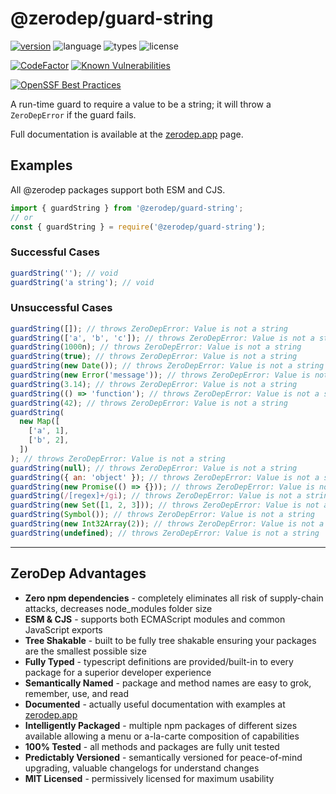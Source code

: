 # @zerodep/guard-string

[![version](https://img.shields.io/npm/v/@zerodep/guard-string?style=flat-square&color=blue)](https://www.npmjs.com/package/@zerodep/guard-string)
![language](https://img.shields.io/badge/typescript-100%25-blue?style=flat-square)
![types](https://img.shields.io/badge/types-included-blue?style=flat-square)
![license](https://img.shields.io/github/license/cdepage/zerodep?color=blue&style=flat-square)

[![CodeFactor](https://www.codefactor.io/repository/github/cdepage/zerodep/badge)](https://www.codefactor.io/repository/github/cdepage/zerodep)
[![Known Vulnerabilities](https://snyk.io/test/github/cdepage/zerodep/badge.svg)](https://snyk.io/test/github/cdepage/zerodep)

[![OpenSSF Best Practices](https://www.bestpractices.dev/projects/9225/badge)](https://www.bestpractices.dev/projects/9225)

A run-time guard to require a value to be a string; it will throw a `ZeroDepError` if the guard fails.

Full documentation is available at the [zerodep.app](http://zerodep.app/#/guard/string) page.

## Examples

All @zerodep packages support both ESM and CJS.

```javascript
import { guardString } from '@zerodep/guard-string';
// or
const { guardString } = require('@zerodep/guard-string');
```

### Successful Cases

```javascript
guardString(''); // void
guardString('a string'); // void
```

### Unsuccessful Cases

```javascript
guardString([]); // throws ZeroDepError: Value is not a string
guardString(['a', 'b', 'c']); // throws ZeroDepError: Value is not a string
guardString(1000n); // throws ZeroDepError: Value is not a string
guardString(true); // throws ZeroDepError: Value is not a string
guardString(new Date()); // throws ZeroDepError: Value is not a string
guardString(new Error('message')); // throws ZeroDepError: Value is not a string
guardString(3.14); // throws ZeroDepError: Value is not a string
guardString(() => 'function'); // throws ZeroDepError: Value is not a string
guardString(42); // throws ZeroDepError: Value is not a string
guardString(
  new Map([
    ['a', 1],
    ['b', 2],
  ])
); // throws ZeroDepError: Value is not a string
guardString(null); // throws ZeroDepError: Value is not a string
guardString({ an: 'object' }); // throws ZeroDepError: Value is not a string
guardString(new Promise(() => {})); // throws ZeroDepError: Value is not a string
guardString(/[regex]+/gi); // throws ZeroDepError: Value is not a string
guardString(new Set([1, 2, 3])); // throws ZeroDepError: Value is not a string
guardString(Symbol()); // throws ZeroDepError: Value is not a string
guardString(new Int32Array(2)); // throws ZeroDepError: Value is not a string
guardString(undefined); // throws ZeroDepError: Value is not a string
```

---

## ZeroDep Advantages

- **Zero npm dependencies** - completely eliminates all risk of supply-chain attacks, decreases node_modules folder size
- **ESM & CJS** - supports both ECMAScript modules and common JavaScript exports
- **Tree Shakable** - built to be fully tree shakable ensuring your packages are the smallest possible size
- **Fully Typed** - typescript definitions are provided/built-in to every package for a superior developer experience
- **Semantically Named** - package and method names are easy to grok, remember, use, and read
- **Documented** - actually useful documentation with examples at [zerodep.app](https://zerodep.app)
- **Intelligently Packaged** - multiple npm packages of different sizes available allowing a menu or a-la-carte composition of capabilities
- **100% Tested** - all methods and packages are fully unit tested
- **Predictably Versioned** - semantically versioned for peace-of-mind upgrading, valuable changelogs for understand changes
- **MIT Licensed** - permissively licensed for maximum usability
